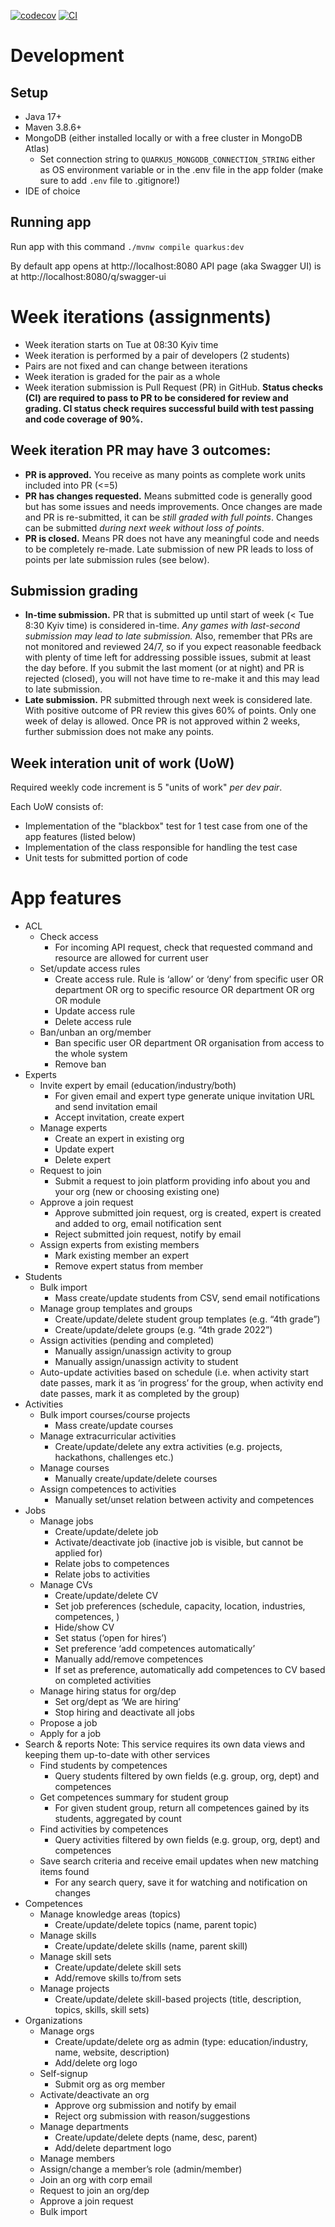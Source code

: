 [![codecov](https://codecov.io/gh/kmaooad/capstone23/graph/badge.svg?token=0uAZQSSsdj)](https://codecov.io/gh/kmaooad/capstone23) [![CI](https://github.com/kmaooad/capstone23/actions/workflows/ci.yaml/badge.svg)](https://github.com/kmaooad/capstone23/actions/workflows/ci.yaml)

# Development

## Setup

- Java 17+
- Maven 3.8.6+
- MongoDB (either installed locally or with a free cluster in MongoDB Atlas)
  - Set connection string to `QUARKUS_MONGODB_CONNECTION_STRING` either as OS environment variable or in the .env file in the app folder (make sure to add `.env` file to .gitignore!)
- IDE of choice

## Running app

Run app with this command
`./mvnw compile quarkus:dev`

By default app opens at http://localhost:8080
API page (aka Swagger UI) is at http://localhost:8080/q/swagger-ui

# Week iterations (assignments)

- Week iteration starts on Tue at 08:30 Kyiv time
- Week iteration is performed by a pair of developers (2 students)
- Pairs are not fixed and can change between iterations
- Week iteration is graded for the pair as a whole
- Week iteration submission is Pull Request (PR) in GitHub. **Status checks (CI) are required to pass to PR to be considered for review and grading. CI status check requires successful build with test passing and code coverage of 90%.**

## Week iteration PR may have 3 outcomes:

- **PR is approved.** You receive as many points as complete work units included into PR (<=5)
- **PR has changes requested.** Means submitted code is generally good but has some issues and needs improvements. Once changes are made and PR is re-submitted, it can be _still graded with full points_. Changes can be submitted _during next week without loss of points_.
- **PR is closed.** Means PR does not have any meaningful code and needs to be completely re-made. Late submission of new PR leads to loss of points per late submission rules (see below).

## Submission grading

- **In-time submission.** PR that is submitted up until start of week (< Tue 8:30 Kyiv time) is considered in-time. _Any games with last-second submission may lead to late submission._ Also, remember that PRs are not monitored and reviewed 24/7, so if you expect reasonable feedback with plenty of time left for addressing possible issues, submit at least the day before. If you submit the last moment (or at night) and PR is rejected (closed), you will not have time to re-make it and this may lead to late submission.
- **Late submission.** PR submitted through next week is considered late. With positive outcome of PR review this gives 60% of points. Only one week of delay is allowed. Once PR is not approved within 2 weeks, further submission does not make any points.

## Week interation unit of work (UoW)

Required weekly code increment is 5 "units of work" _per dev pair_.

Each UoW consists of:

- Implementation of the "blackbox" test for 1 test case from one of the app features (listed below)
- Implementation of the class responsible for handling the test case
- Unit tests for submitted portion of code

# App features

- ACL
  - Check access
    - For incoming API request, check that requested command and resource are allowed for current user
  - Set/update access rules
    - Create access rule. Rule is ‘allow’ or ‘deny’ from specific user OR department OR org to specific resource OR department OR org OR module
    - Update access rule
    - Delete access rule
  - Ban/unban an org/member
    - Ban specific user OR department OR organisation from access to the whole system
    - Remove ban
- Experts
  - Invite expert by email (education/industry/both)
    - For given email and expert type generate unique invitation URL and send invitation email
    - Accept invitation, create expert
  - Manage experts
    - Create an expert in existing org
    - Update expert
    - Delete expert
  - Request to join
    - Submit a request to join platform providing info about you and your org (new or choosing existing one)
  - Approve a join request
    - Approve submitted join request, org is created, expert is created and added to org, email notification sent
    - Reject submitted join request, notify by email
  - Assign experts from existing members
    - Mark existing member an expert
    - Remove expert status from member
- Students
  - Bulk import
    - Mass create/update students from CSV, send email notifications
  - Manage group templates and groups
    - Create/update/delete student group templates (e.g. “4th grade”)
    - Create/update/delete groups (e.g. “4th grade 2022”)
  - Assign activities (pending and completed)
    - Manually assign/unassign activity to group
    - Manually assign/unassign activity to student
  - Auto-update activities based on schedule (i.e. when activity start date passes, mark it as ‘in progress’ for the group, when activity end date passes, mark it as completed by the group)
- Activities
  - Bulk import courses/course projects
    - Mass create/update courses
  - Manage extracurricular activities
    - Create/update/delete any extra activities (e.g. projects, hackathons, challenges etc.)
  - Manage courses
    - Manually create/update/delete courses
  - Assign competences to activities
    - Manually set/unset relation between activity and competences
- Jobs
  - Manage jobs
    - Create/update/delete job
    - Activate/deactivate job (inactive job is visible, but cannot be applied for)
    - Relate jobs to competences
    - Relate jobs to activities
  - Manage CVs
    - Create/update/delete CV
    - Set job preferences (schedule, capacity, location, industries, competences, )
    - Hide/show CV
    - Set status (‘open for hires’)
    - Set preference ‘add competences automatically’
    - Manually add/remove competences
    - If set as preference, automatically add competences to CV based on completed activities
  - Manage hiring status for org/dep
    - Set org/dept as ‘We are hiring’
    - Stop hiring and deactivate all jobs
  - Propose a job
  - Apply for a job
- Search & reports
  Note: This service requires its own data views and keeping them up-to-date with other services
  - Find students by competences
    - Query students filtered by own fields (e.g. group, org, dept) and competences
  - Get competences summary for student group
    - For given student group, return all competences gained by its students, aggregated by count
  - Find activities by competences
    - Query activities filtered by own fields (e.g. group, org, dept) and competences
  - Save search criteria and receive email updates when new matching items found
    - For any search query, save it for watching and notification on changes
- Competences
  - Manage knowledge areas (topics)
    - Create/update/delete topics (name, parent topic)
  - Manage skills
    - Create/update/delete skills (name, parent skill)
  - Manage skill sets
    - Create/update/delete skill sets
    - Add/remove skills to/from sets
  - Manage projects
    - Create/update/delete skill-based projects (title, description, topics, skills, skill sets)
- Organizations
  - Manage orgs
    - Create/update/delete org as admin (type: education/industry, name, website, description)
    - Add/delete org logo
  - Self-signup
    - Submit org as org member
  - Activate/deactivate an org
    - Approve org submission and notify by email
    - Reject org submission with reason/suggestions
  - Manage departments
    - Create/update/delete depts (name, desc, parent)
    - Add/delete department logo
  - Manage members
  - Assign/change a member’s role (admin/member)
  - Join an org with corp email
  - Request to join an org/dep
  - Approve a join request
  - Bulk import
